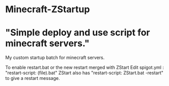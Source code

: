 # Minecraft-ZStartup
# "Simple deploy and use script for minecraft servers."
My custom startup batch for minecraft servers.


To enable restart.bat or the new restart merged with ZStart
Edit spigot.yml : "restart-script: (file).bat" 
ZStart also has "restart-script: ZStart.bat -restart" to give a restart message.

